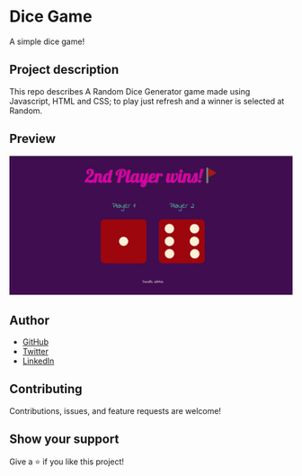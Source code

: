 # Dice Game

A simple dice game!

## Project description

This repo describes A Random Dice Generator game made using Javascript, HTML and CSS; to play just refresh and a winner is selected at Random.

## Preview

![Dice game](images/game.JPG)

## Author

- [GitHub](https://github.com/daveeazi)
- [Twitter](https://twitter.com/iamdaveeazi)
- [LinkedIn](https://www.linkedin.com/in/david-atat/)

## Contributing

Contributions, issues, and feature requests are welcome!

## Show your support

Give a ⭐️ if you like this project!
